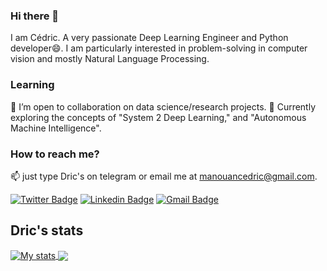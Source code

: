 
<!--
<p align="center">
  <img src="https://github.com/dric2018/dric2018/blob/main/newMe.jpg" width="350" height="400" alt="My pic"  style="border-radius:5px solid black">
</p>
-->

### Hi there 👋
I am Cédric. A very passionate Deep Learning Engineer and Python developer😄.
I am particularly interested in problem-solving in computer vision and mostly Natural Language Processing.

### Learning 
👯 I’m open to collaboration on data science/research projects. 
🌱 Currently exploring the concepts of "System 2 Deep Learning," and "Autonomous Machine Intelligence".

### How to reach me?  
📫 just type Dric's on telegram or email me at manouancedric@gmail.com.

[![Twitter Badge](https://img.shields.io/badge/-@cmDrStrange-1ca0f1?style=flat-square&labelColor=1ca0f1&logo=twitter&logoColor=white&link=https://twitter.com/cmDrStrange)](https://twitter.com/cmDrStrange) [![Linkedin Badge](https://img.shields.io/badge/-cpem-blue?style=flat-square&logo=Linkedin&logoColor=white&link=https://www.linkedin.com/in/cpem/)](https://www.linkedin.com/in/cpem/) [![Gmail Badge](https://img.shields.io/badge/-manouancedric@gmail.com-c14438?style=flat-square&logo=Gmail&logoColor=white&link=mailto:manouancedric@gmail.com)](mailto:manouancedric@gmail.com)

<!--
**dric2018/dric2018** is a ✨ _special_ ✨ repository because its `README.md` (this file) appears on your GitHub profile.
-->

## Dric's stats
<a href="https://github.com/dric2018">
  <img align="center" src="https://github-readme-stats.vercel.app/api?username=dric2018&show_icons=true&include_all_commits=true&theme=dark" alt="My stats" />
</a>
<a href="https://github.com/dric2018">
  <img align="center" src="https://github-readme-stats.vercel.app/api/top-langs/?username=dric2018&layout=compact&theme=dark" />
</a>
